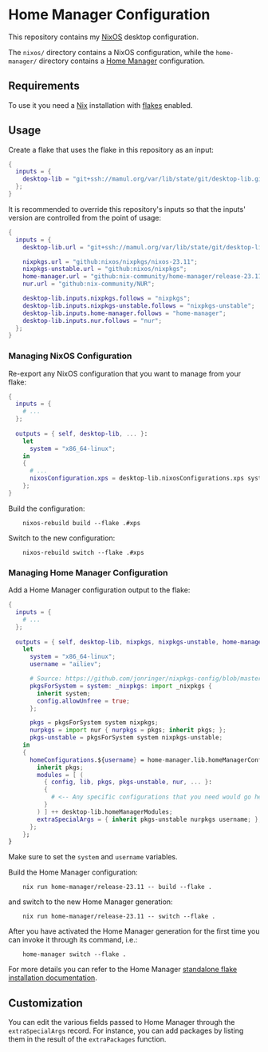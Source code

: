 Home Manager Configuration
==========================

This repository contains my [NixOS][1] desktop configuration.

The `nixos/` directory contains a NixOS configuration, while the
`home-manager/` directory contains a [Home Manager][2] configuration.

Requirements
------------

To use it you need a [Nix][3] installation with [flakes][4] enabled.

Usage
-----

Create a flake that uses the flake in this repository as an input:

```nix
{
  inputs = {
    desktop-lib = "git+ssh://mamul.org/var/lib/state/git/desktop-lib.git";
  };
}
```

It is recommended to override this repository's inputs so that the inputs'
version are controlled from the point of usage:

```nix
{
  inputs = {
    desktop-lib.url = "git+ssh://mamul.org/var/lib/state/git/desktop-lib.git";

    nixpkgs.url = "github:nixos/nixpkgs/nixos-23.11";
    nixpkgs-unstable.url = "github:nixos/nixpkgs";
    home-manager.url = "github:nix-community/home-manager/release-23.11";
    nur.url = "github:nix-community/NUR";

    desktop-lib.inputs.nixpkgs.follows = "nixpkgs";
    desktop-lib.inputs.nixpkgs-unstable.follows = "nixpkgs-unstable";
    desktop-lib.inputs.home-manager.follows = "home-manager";
    desktop-lib.inputs.nur.follows = "nur";
  };
}
```

### Managing NixOS Configuration

Re-export any NixOS configuration that you want to manage from your flake:

```nix
{
  inputs = {
    # ...
  };
  
  outputs = { self, desktop-lib, ... }:
    let
      system = "x86_64-linux";
    in
    {
      # ...
      nixosConfiguration.xps = desktop-lib.nixosConfigurations.xps system;
    }; 
}
```

Build the configuration:

        nixos-rebuild build --flake .#xps

Switch to the new configuration:

        nixos-rebuild switch --flake .#xps

### Managing Home Manager Configuration

Add a Home Manager configuration output to the flake:

```nix
{
  inputs = {
    # ...
  };
  
  outputs = { self, desktop-lib, nixpkgs, nixpkgs-unstable, home-manager, nur, ... }:
    let
      system = "x86_64-linux";
      username = "ailiev";

      # Source: https://github.com/jonringer/nixpkgs-config/blob/master/flake.nix
      pkgsForSystem = system: _nixpkgs: import _nixpkgs {
        inherit system;
        config.allowUnfree = true;
      };

      pkgs = pkgsForSystem system nixpkgs;
      nurpkgs = import nur { nurpkgs = pkgs; inherit pkgs; };
      pkgs-unstable = pkgsForSystem system nixpkgs-unstable;
    in
    {
      homeConfigurations.${username} = home-manager.lib.homeManagerConfiguration {
        inherit pkgs;
        modules = [ (
          { config, lib, pkgs, pkgs-unstable, nur, ... }:
          {
            # <-- Any specific configurations that you need would go here.
          }
        ) ] ++ desktop-lib.homeManagerModules;
        extraSpecialArgs = { inherit pkgs-unstable nurpkgs username; };
      };
    }; 
}
```

Make sure to set the `system` and `username` variables.

Build the Home Manager configuration:

        nix run home-manager/release-23.11 -- build --flake .

and switch to the new Home Manager generation:

        nix run home-manager/release-23.11 -- switch --flake .

After you have activated the Home Manager generation for the first time
you can invoke it through its command, i.e.:

        home-manager switch --flake .

For more details you can refer to the Home Manager [standalone flake
installation documentation][5].

Customization
-------------

You can edit the various fields passed to Home Manager through the
`extraSpecialArgs` record. For instance, you can add packages by
listing them in the result of the `extraPackages` function.

[1]: https://nixos.org
[2]: https://nix-community.github.io/home-manager
[3]: https://nixos.org/manual/nix/stable
[4]: https://nixos.wiki/wiki/Flakes
[5]: https://nix-community.github.io/home-manager/index.xhtml#sec-flakes-standalone
